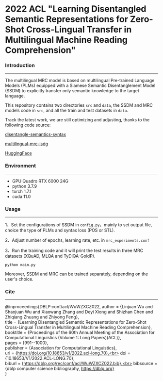 # 2022 ACL "Learning Disentangled Semantic Representations for Zero-Shot Cross-Lingual Transfer in Multilingual Machine Reading Comprehension"

### Introduction

---
The multilingual MRC model is based on multilingual Pre-trained Language Models (PLMs) equipped with a Siamese Semantic Disentanglement Model (SSDM) 
to explicitly transfer only semantic knowledge to the target language.

This repository contains two directories ```src``` and ```data```, the SSDM and MRC models code in ```src```, and all the train and test datasets in ```data```.

Track the latest work, we are still optimizing and adjusting, thanks to the following code source:

[disentangle-semantics-syntax](https://github.com/mingdachen/disentangle-semantics-syntax)

[multilingual-mrc-isdg](https://github.com/lxucs/multilingual-mrc-isdg)

[HuggingFace](https://huggingface.co/)

### Environment

---
- GPU       Quadro RTX 6000  24G
- python    3.7.9
- torch     1.7.1
- cuda      11.0

### Usage

---
1、Set the configurations of SSDM in ```config.py```，mainly to set output file, choice the type of PLMs and syntax loss (POS or STL).

2、Adjust number of epochs, learning rate, etc. in ```mrc_experiments.conf```

3、Run the training code and it will print the test results in three MRC datasets (XQuAD, MLQA and TyDiQA-GoldP).

```
python main.py
```
Moreover, SSDM and MRC can be trained separately, depending on the user's choice.

### Cite

---
@inproceedings{DBLP:conf/acl/WuWZXCZ022,
  author       = {Linjuan Wu and
                  Shaojuan Wu and
                  Xiaowang Zhang and
                  Deyi Xiong and
                  Shizhan Chen and
                  Zhiqiang Zhuang and
                  Zhiyong Feng},<br>
  title        = {Learning Disentangled Semantic Representations for Zero-Shot Cross-Lingual
                  Transfer in Multilingual Machine Reading Comprehension},<br>
  booktitle    = {Proceedings of the 60th Annual Meeting of the Association for Computational
                  Linguistics (Volume 1: Long Papers)(ACL)},<br>
  pages        = {991--1000},<br>
  publisher    = {Association for Computational Linguistics},<br>
  url          = {https://doi.org/10.18653/v1/2022.acl-long.70},<br>
  doi          = {10.18653/V1/2022.ACL-LONG.70},<br>
  biburl       = {https://dblp.org/rec/conf/acl/WuWZXCZ022.bib},<br>
  bibsource    = {dblp computer science bibliography, https://dblp.org}<br>
}
